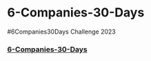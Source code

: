# 6-Companies-30-Days
 #6Companies30Days Challenge 2023

### [6-Companies-30-Days](https://docs.google.com/document/d/1jkVKWPcOAE2Xjt7GFLV-M8N50HygZpWcO26REFa7dZM/edit)